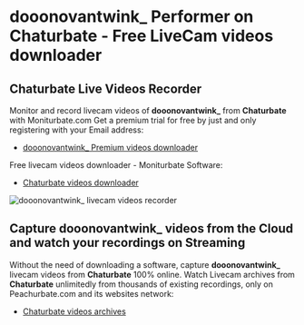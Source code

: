 # dooonovantwink_ Performer on Chaturbate - Free LiveCam videos downloader

## Chaturbate Live Videos Recorder

Monitor and record livecam videos of **dooonovantwink_** from **Chaturbate** with Moniturbate.com
Get a premium trial for free by just and only registering with your Email address:
* [dooonovantwink_ Premium videos downloader](https://moniturbate.com/request-demo-licence-key.html)

Free livecam videos downloader - Moniturbate Software:
* [Chaturbate videos downloader](https://moniturbate.com/moniturbate-download-software.html)

![dooonovantwink_ livecam videos recorder](https://peachurnet.com/templates/moniturbate-software.png)


## Capture dooonovantwink_ videos from the Cloud and watch your recordings on Streaming

Without the need of downloading a software, capture **dooonovantwink_** livecam videos from **Chaturbate** 100% online.
Watch Livecam archives from **Chaturbate** unlimitedly from thousands of existing recordings, only on Peachurbate.com and its websites network:
* [Chaturbate videos archives](https://peachurnet.com/)